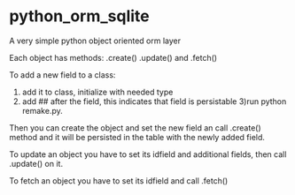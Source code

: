 # python_orm_sqlite
A very simple python object oriented orm layer 

Each object has methods:
.create() .update() and .fetch()

To add a new field to a class:
1) add it to class, initialize with needed type
2) add ## after the field, this indicates that field is persistable
3)run python remake.py. 

Then you can create the object and set the new field an call .create() method and it will be persisted in the table with the newly added field. 

To update an object you have to set its idfield and additional fields, then call .update() on it.

To fetch an object you have to set its idfield and call .fetch()
